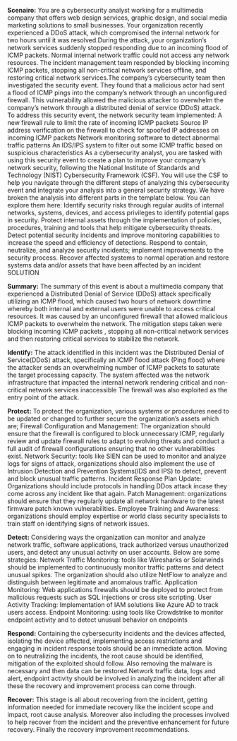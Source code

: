 **Scenairo:** You are a cybersecurity analyst working for a multimedia company that offers web design services, graphic design, and social media marketing solutions to small businesses. Your organization recently experienced a DDoS attack, which compromised the internal network for two hours until it was resolved.During the attack, your organization’s network services suddenly stopped responding due to an incoming flood of ICMP packets. Normal internal network traffic could not access any network resources. The incident management team responded by blocking incoming ICMP packets, stopping all non-critical network services offline, and restoring critical network services.The company’s cybersecurity team then investigated the security event. They found that a malicious actor had sent a flood of ICMP pings into the company’s network through an unconfigured firewall. This vulnerability allowed the malicious attacker to overwhelm the company’s network through a distributed denial of service (DDoS) attack. To address this security event, the network security team implemented:
A new firewall rule to limit the rate of incoming ICMP packets
Source IP address verification on the firewall to check for spoofed IP addresses on incoming ICMP packets
Network monitoring software to detect abnormal traffic patterns
An IDS/IPS system to filter out some ICMP traffic based on suspicious characteristics
As a cybersecurity analyst, you are tasked with using this security event to create a plan to improve your company’s network security, following the National Institute of Standards and Technology (NIST) Cybersecurity Framework (CSF). You will use the CSF to help you navigate through the different steps of analyzing this cybersecurity event and integrate your analysis into a general security strategy. We have broken the analysis into different parts in the template below. You can explore them here:
Identify security risks through regular audits of internal networks, systems, devices, and access privileges to identify potential gaps in security.
Protect internal assets through the implementation of policies, procedures, training and tools that help mitigate cybersecurity threats.
Detect potential security incidents and improve monitoring capabilities to increase the speed and efficiency of detections.
Respond to contain, neutralize, and analyze security incidents; implement improvements to the security process.
Recover affected systems to normal operation and restore systems data and/or assets that have been affected by an incident
SOLUTION

**Summary:** The summary of this event is about a multimedia company that experienced a Distributed Denial of Service (DDoS) attack specifically utilizing an ICMP flood, which caused two hours of network downtime whereby both internal and external users were unable to access critical resources. It was caused by an unconfigured firewall that allowed malicious ICMP packets to overwhelm the network. The mitigation steps taken were blocking incoming ICMP packets , stopping all non-critical network services and then restoring critical services to stabilize the network.

**Identify:** The attack identified in this incident was the Distributed Denial of Service(DDoS) attack, specifically an ICMP flood attack (Ping flood) where the attacker sends an overwhelming number of ICMP packets to saturate the target processing capacity. The system affected was the network infrastructure that impacted the internal network rendering critical and non-critical network services inaccessible The firewall was also exploited as the entry point of the attack.

**Protect:** To protect the organization, various systems or procedures need to be updated or changed to further secure the organization’s assets which are;
Firewall Configuration and Management: The organization should ensure that the firewall is configured to block unnecessary ICMP, regularly review and update firewall rules to adapt to evolving threats and conduct a full audit of firewall configurations ensuring that no other vulnerabilities exist.
Network Security: tools like SIEN can be used to monitor and analyze logs for signs of attack, organizations should also implement the use of Intrusion Detection and Prevention Systems(IDS and IPS) to detect, prevent and block unusual traffic patterns.
Incident Response Plan Update: Organizations should include protocols in handling DDos attack incase they come across any incident like that again.
Patch Management: organizations should ensure that they regularly update all network hardware to the latest firmware patch known vulnerabilities.
Employee Training and Awareness: organizations should employ expertise or world class security specialists to train staff on identifying signs of network issues.

**Detect:** Considering ways the organization can monitor and analyze network traffic, software applications, track authorized versus unauthorized users, and detect any unusual activity on user accounts. Below are some strategies:
Network Traffic Monitoring: tools like Wiresharks or Solarwinds should be implemented to continuously monitor traffic patterns and detect unusual spikes. The organization should also utilize NetFlow to analyze and distinguish between legitimate and anomalous traffic.
Application Monitoring: Web applications firewalls should be deployed to protect from malicious requests such as SQL injections or cross site scripting.
User Activity Tracking: Implementation of IAM solutions like Azure AD to track users access.
Endpoint Monitoring: using tools like Crowdstrike to monitor endpoint activity and to detect unusual behavior on endpoints

**Respond:** Containing the cybersecurity incidents and the devices affected, isolating the device affected, implementing access restrictions and engaging in incident response tools should be an immediate action.
Moving on to neutralizing the incidents, the root cause should be identified, mitigation of the exploited should follow. Also removing the malware is necessary and then data can be restored.Network traffic data, logs and alert, endpoint activity should be involved in analyzing the incident after all these the recovery and improvement process can come through.

**Recover:** This stage is all about recovering from the incident, getting information needed for immediate recovery like the incident scope and impact, root cause analysis. Moreover also including the processes involved to help recover from the incident and the preventive enhancement for future recovery. Finally the recovery improvement recommendations.
